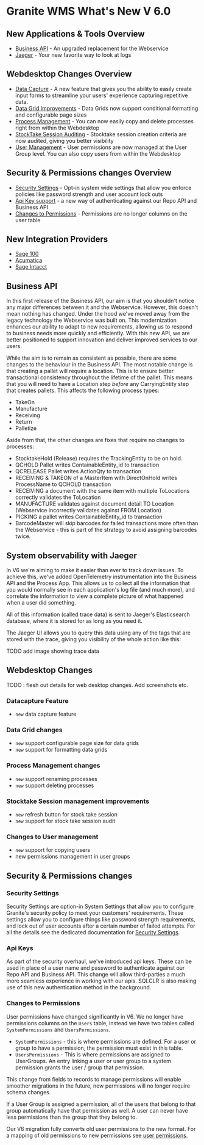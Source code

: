 # Granite WMS What's New V 6.0

## New Applications & Tools Overview

- [Business API](#business-api) - An upgraded replacement for the Webservice
- [Jaeger](#system-observability-with-jaeger) - Your new favorite way to look at logs

## Webdesktop Changes Overview

- [Data Capture](#datacapture-feature) - A new feature that gives you the ability to easily create input forms to streamline your users' experience capturing repetitive data.
- [Data Grid Improvements](#data-grid-changes) - Data Grids now support conditional formatting and configurable page sizes
- [Process Management](#process-management-changes) - You can now easily copy and delete processes right from within the Webdesktop
- [StockTake Session Auditing](#stocktake-session-management-improvements) - Stocktake session creation criteria are now audited, giving you better visibility
- [User Management](#changes-to-user-management) - User permissions are now managed at the User Group level. You can also copy users from within the Webdesktop    

## Security & Permissions changes Overview

- [Security Settings](#security-settings) - Opt-in system wide settings that allow you enforce policies like password strength and user account lock outs
- [Api Key support](#api-keys) - a new way of authenticating against our Repo API and Business API
- [Changes to Permissions](#changes-to-permissions) - Permissions are no longer columns on the user table

## New Integration Providers

- [Sage 100](../integration/sage100/index.md)
- [Acumatica](../integration/acumatica/index.md)
- [Sage Intacct](../integration/intacct/index.md)

## Business API
In this first release of the Business API, our aim is that you shouldn't notice any major differences between it and the Webservice. However, this doesn't mean nothing has changed. Under the hood we've moved away from the legacy technology the Webservice was built on. This modernization enhances our ability to adapt to new requirements, allowing us to respond to business needs more quickly and efficiently. With this new API, we are better positioned to support innovation and deliver improved services to our users.

While the aim is to remain as consistent as possible, there are some changes to the behaviour in the Business API. The most notable change is that creating a pallet will require a location. This is to ensure better transactional consistency throughout the lifetime of the pallet. This means that you will need to have a Location step _before_ any CarryingEntity step that creates pallets. This affects the following process types:

- TakeOn
- Manufacture
- Receiving
- Return
- Palletize

Aside from that, the other changes are fixes that require no changes to processes:

- StocktakeHold (Release) requires the TrackingEntity to be on hold.
- QCHOLD Pallet writes ContainableEntity_id to transaction
- QCRELEASE Pallet writes ActionQty to transaction
- RECEIVING & TAKEON of a MasterItem with DirectOnHold writes ProcessName to QCHOLD transaction
- RECEIVING a document with the same item with multiple ToLocations correctly validates the ToLocation
- MANUFACTURE validates against document detail TO Location (Webservice incorrectly validates against FROM Location)
- PICKING a pallet writes ContainableEntity_id to transaction
- BarcodeMaster will skip barcodes for failed transactions more often than the Webservice - this is part of the strategy to avoid assigning barcodes twice.

## System observability with Jaeger
In V6 we're aiming to make it easier than ever to track down issues. 
To achieve this, we've added OpenTelemetry instrumentation into the Business API and the Process App. 
This allows us to collect all the information that you would normally see in each application's log file (and much more), and correlate the information to view a complete picture of what happened when a user did something.

All of this information (called trace data) is sent to Jaeger's Elasticsearch database, where it is stored for as long as you need it.

The Jaeger UI allows you to query this data using any of the tags that are stored with the trace, giving you visibility of the whole action like this:

TODO add image showing trace data

## Webdesktop Changes
TODO : flesh out details for web desktop changes. Add screenshots etc.

### Datacapture Feature
- `new` data capture feature

### Data Grid changes

- `new` support configurable page size for data grids
- `new` support for formatting data grids

### Process Management changes

- `new` support renaming processes
- `new` support deleting processes

### Stocktake Session management improvements
- `new` refresh button for stock take session
- `new` support for stock take session audit

### Changes to User management
- `new` support for copying users
- new permissions management in user groups

## Security & Permissions changes

### Security Settings
Security Settings are option-in System Settings that allow you to configure Granite's security policy to meet your customers' requirements. 
These settings allow you to configure things like password strength requirements, and lock out of user accounts after a certain number of failed attempts.
For all the details see the dedicated documentation for [Security Settings](../security/system-security.md#security-settings-granite-version-6).

### Api Keys
As part of the security overhaul, we've introduced api keys. 
These can be used in place of a user name and password to authenticate against our Repo API and Business API.
This change will allow third-parties a much more seamless experience in working with our apis.
SQLCLR is also making use of this new authentication method in the background.

### Changes to Permissions
User permissions have changed significantly in V6. 
We no longer have permissions columns on the `Users` table, instead we have two tables called `SystemPermissions` and `UsersPermissions`.

- `SystemPermissions` - this is where permissions are defined. For a user or group to have a permission, the permission must exist in this table.
- `UsersPermissions` - This is where permissions are assigned to UserGroups. An entry linking a user or user group to a system permission grants the user / group that permission.

This change from fields to records to manage permissions will enable smoother migrations in the future, new permissions will no longer require schema changes.

If a User Group is assigned a permission, all of the users that belong to that group automatically have that permission as well. A user can never have less permissions than the group that they belong to.

Our V6 migration fully converts old user permissions to the new format. 
For a mapping of old permissions to new permissions see [user permissions](../security/user-permissions.md).
